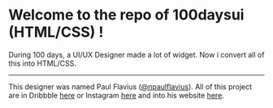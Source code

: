 Welcome to the repo of 100daysui (HTML/CSS) !
===================

During 100 days, a UI/UX Designer made a lot of widget. Now i convert all of this into HTML/CSS.

---

This designer was named Paul Flavius ([@npaulflavius](https://twitter.com/npaulflavius)). All of this project are in Dribbble [here](https://dribbble.com/NpaulFlavius) or Instagram [here](https://instagram.com/paulflavius/) and into his website [here](http://www.100daysui.com/).
